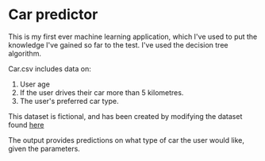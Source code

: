 # Car predictor

This is my first ever machine learning application, which I've used to put the knowledge I've gained so far to the test. I've used the decision tree algorithm.

Car.csv includes data on:
1. User age
2. If the user drives their car more than 5 kilometres.
3. The user's preferred car type.

This dataset is fictional, and has been created by modifying the dataset found [here](https://www.kaggle.com/datasets/steventaylor11/stated-preferences-for-car-choice?resource=download)

The output provides predictions on what type of car the user would like, given the parameters.
